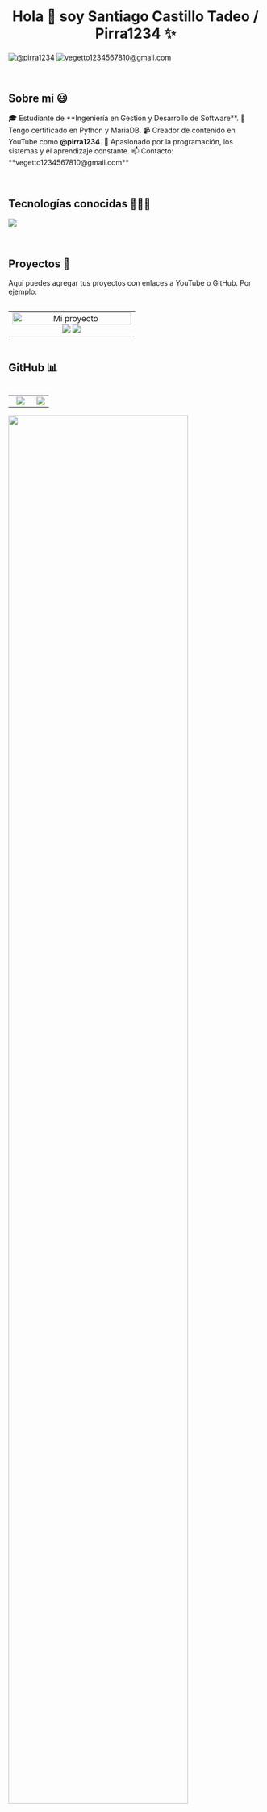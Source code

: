 <h1 align="center">Hola 👋 soy Santiago Castillo Tadeo / Pirra1234 ✨</h1> 

<p align="left">
  <a href="https://www.youtube.com/@pirra1234" target="blank"><img align="center" src="https://img.shields.io/badge/YouTube-FF0000?style=for-the-badge&logo=youtube&logoColor=white" alt="@pirra1234"  /></a>
  <a href="mailto:vegetto1234567810@gmail.com" target="blank"><img align="center" src="https://img.shields.io/badge/Gmail-D14836?style=for-the-badge&logo=gmail&logoColor=white" alt="vegetto1234567810@gmail.com" /></a>
</p>

<br>

<h2>Sobre mí 😃</h2>

<p align="left">
🎓 Estudiante de **Ingeniería en Gestión y Desarrollo de Software**.  
📜 Tengo certificado en Python y MariaDB.  
📹 Creador de contenido en YouTube como <strong>@pirra1234</strong>.  
🚀 Apasionado por la programación, los sistemas y el aprendizaje constante.  
📫 Contacto: **vegetto1234567810@gmail.com**
</p>

<br>

<h2>Tecnologías conocidas 👨🏻‍💻</h2>

<p align="left">
  <a href="https://skillicons.dev">
    <img src="https://skillicons.dev/icons?i=python,mysql,linux,git,github,vscode&perline=10" />
  </a>
</p>

<br>

<h2>Proyectos 🚀</h2>

<p>Aquí puedes agregar tus proyectos con enlaces a YouTube o GitHub. Por ejemplo:</p>

<table align="left">
<tr>
  <td width="50%" align="center">
    <a href="https://www.youtube.com/@pirra1234" title="Mi canal de YouTube">
      <img src="https://raw.githubusercontent.com/unsimpledev/unsimpledev/main/assets/chatgptapp.webp" width="100%" alt="Mi proyecto" />
    </a>
    <br>
    <a href="https://www.youtube.com/@pirra1234" target="blank"><img src="https://img.shields.io/badge/YouTube-FF0000?style=for-the-badge&logo=youtube&logoColor=white" /></a>
    <a href="https://github.com/pirra1234/MiProyecto" target="blank"><img src="https://img.shields.io/badge/GitHub-100000?style=for-the-badge&logo=github&logoColor=white" /></a>
  </td>
</tr>
</table>

<br><br><br><br><br>

<h2>GitHub 📊</h2>

<table align="left">
<tr>
<td width="60%" align="center">
  <img src="https://github-readme-streak-stats.herokuapp.com/?user=pirra1234&theme=dark&hide_border=false" />
</td>
<td width="40%" align="center">
  <img src="https://github-readme-stats.anuraghazra1.vercel.app/api/top-langs/?username=pirra1234&theme=dark&hide_border=false&no-bg=true&no-frame=true&langs_count=10"/>
</td>
</tr>
</table>

<div align="left">
  <a href="https://github.com/ryo-ma/github-profile-trophy">
    <img src="https://github-profile-trophy.vercel.app/?username=pirra1234&theme=radical&row=1&column=7&margin-h=15&margin-w=5&no-bg=true" width="84%" />
  </a>
</div>
